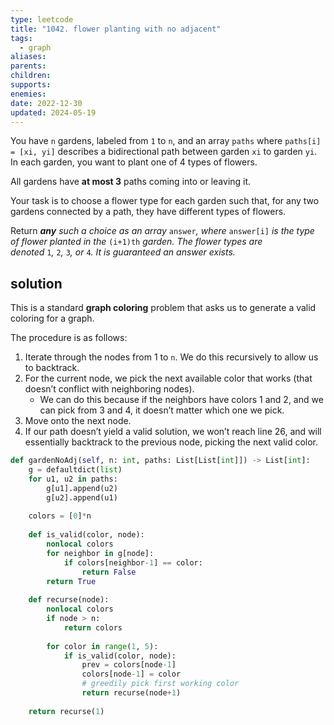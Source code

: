 ```yaml
---
type: leetcode
title: "1042. flower planting with no adjacent"
tags:
  - graph
aliases: 
parents: 
children: 
supports: 
enemies: 
date: 2022-12-30
updated: 2024-05-19
---
```


You have `n` gardens, labeled from `1` to `n`, and an array `paths` where `paths[i] = [xi, yi]` describes a bidirectional path between garden `xi` to garden `yi`. In each garden, you want to plant one of 4 types of flowers.

All gardens have **at most 3** paths coming into or leaving it.

Your task is to choose a flower type for each garden such that, for any two gardens connected by a path, they have different types of flowers.

Return _**any** such a choice as an array_ `answer`_, where_ `answer[i]` _is the type of flower planted in the_ `(i+1)th` _garden. The flower types are denoted_ `1`_,_ `2`_,_ `3`_, or_ `4`_. It is guaranteed an answer exists._

## solution

This is a standard **graph coloring** problem that asks us to generate a valid coloring for a graph.

The procedure is as follows:

1. Iterate through the nodes from 1 to `n`. We do this recursively to allow us to backtrack.
2. For the current node, we pick the next available color that works (that doesn’t conflict with neighboring nodes).
	- We can do this because if the neighbors have colors 1 and 2, and we can pick from 3 and 4, it doesn’t matter which one we pick.
3. Move onto the next node.
4. If our path doesn’t yield a valid solution, we won’t reach line 26, and will essentially backtrack to the previous node, picking the next valid color.

```python
def gardenNoAdj(self, n: int, paths: List[List[int]]) -> List[int]:
	g = defaultdict(list)
	for u1, u2 in paths:
		g[u1].append(u2)
		g[u2].append(u1)
	
	colors = [0]*n
 
	def is_valid(color, node):
		nonlocal colors
		for neighbor in g[node]:
			if colors[neighbor-1] == color:
				return False
		return True
	
	def recurse(node):
		nonlocal colors
		if node > n:
			return colors
	
		for color in range(1, 5):
			if is_valid(color, node):
				prev = colors[node-1]
				colors[node-1] = color
				# greedily pick first working color
				return recurse(node+1)
	
	return recurse(1)
```
